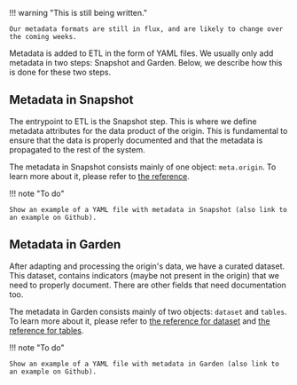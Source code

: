 !!! warning "This is still being written."

    Our metadata formats are still in flux, and are likely to change over the coming weeks.


Metadata is added to ETL in the form of YAML files. We usually only add metadata in two steps: Snapshot and Garden. Below, we describe how this is done for these two steps.

## Metadata in Snapshot
The entrypoint to ETL is the Snapshot step. This is where we define metadata attributes for the data product of the origin. This is fundamental to ensure that the data is properly documented and that the metadata is propagated to the rest of the system.

The metadata in Snapshot consists mainly of one object: `meta.origin`. To learn more about it, please refer to [the reference](../reference-origin).

!!! note "To do"

    Show an example of a YAML file with metadata in Snapshot (also link to an example on Github).


## Metadata in Garden
After adapting and processing the origin's data, we have a curated dataset. This dataset, contains indicators (maybe not present in the origin) that we need to properly document. There are other fields that need documentation too.

The metadata in Garden consists mainly of two objects: `dataset` and `tables`. To learn more about it, please refer to [the reference for dataset](../reference-dataset) and [the reference for tables](../reference-tables).

!!! note "To do"

    Show an example of a YAML file with metadata in Garden (also link to an example on Github).
